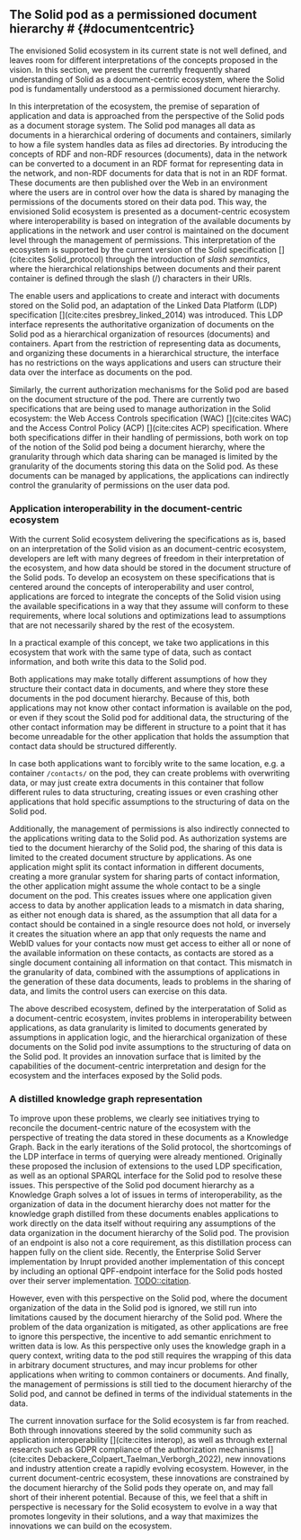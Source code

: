 ## The Solid pod as a permissioned document hierarchy # {#documentcentric}
<!-- The first interpretation we look at is document-centric. -->
The envisioned Solid ecosystem in its current state is not well defined, 
and leaves room for different interpretations of the concepts proposed in the vision.
In this section, we present the currently frequently shared understanding of Solid
as a document-centric ecosystem, where the Solid pod is fundamentally understood
as a permissioned document hierarchy.

<!-- data and files stored as documents on the pod -->
In this interpretation of the ecosystem,
the premise of separation of application and data is approached 
from the perspective of the Solid pods as a document storage system.
The Solid pod manages all data as documents in a hierarchical ordering of documents
and containers, similarly to how a file system handles data as files ad directories.
By introducing the concepts of RDF and non-RDF resources (documents),
data in the network can be converted to a document in an RDF format for representing data 
in the network, and non-RDF documents for data that is not in an RDF format.
These documents are then published over the Web in an environment
where the users are in control over how the data is shared 
by managing the permissions of the documents stored on their data pod.
This way, the envisioned Solid ecosystem is presented as a document-centric ecosystem
where interoperability is based on integration of the available documents by applications in the network
and user control is maintained on the document level through the management of permissions.
This interpretation of the ecosystem is supported by the current version of the Solid specification [](cite:cites Solid_protocol)
through the introduction of *slash semantics*,
where the hierarchical relationships between documents and their parent container is defined
through the slash (/) characters in their URIs.

<!-- Solid uses an adaptation of LDP spec to interact with data on pod -->
<!-- The current specifications chosen to build the Solid ecosystem on have a focus on the document-centric interpretation for the ecosystem,
where all data is stored as resources (documents) in a hierarchic system of resources and containers,
similar to how a file system stores data in files and directories.
As a consequence, the specifications currently used to build this ecosystem
and the specifications being developed to solve problems with the ecosystem
are based on the notion of working with data as documents. -->

<!-- read/write interface  -->
The enable users and applications to create and interact with documents stored on the Solid pod,
an adaptation of the Linked Data Platform (LDP) specification [](cite:cites presbrey_linked_2014) was introduced.
This LDP interface represents the authoritative organization of documents on the Solid pod as a
hierarchical organization of resources (documents) and containers.
Apart from the restriction of representing data as documents, 
and organizing these documents in a hierarchical structure,
the interface has no restrictions on the ways 
applications and users can structure their data over the interface
as documents on the pod.

<!--  The authorization interface -->
Similarly, the current authorization mechanisms for the Solid pod are based on the document structure of the pod.
There are currently two specifications that are being used to manage authorization in the Solid ecosystem:
the Web Access Controls specification (WAC) [](cite:cites WAC) and the Access Control Policy (ACP) [](cite:cites ACP) specification.
Where both specifications differ in their handling of permissions,
both work on top of the notion of the Solid pod being a document hierarchy,
where the granularity through which data sharing can be managed
is limited by the granularity of the documents storing this data on the Solid pod.
As these documents can be managed by applications, 
the applications can indirectly control the granularity of permissions on the user data pod.

### Application interoperability in the document-centric ecosystem
<!-- Interoperability problems -->
With the current Solid ecosystem delivering the specifications as is, 
based on an interpretation of the Solid vision as an document-centric ecosystem,
developers are left with many degrees of freedom in their interpretation of the ecosystem,
and how data should be stored in the document structure of the Solid pods.
To develop an ecosystem on these specifications that is centered around the concepts of interoperability 
and user control, applications are forced to integrate the concepts of the Solid vision using the 
available specifications in a way that they assume will conform to these requirements,
where local solutions and optimizations lead to assumptions that are not necessarily shared by the rest of the ecosystem.

<!-- This proposes Solid as a document-centric ecosystem. -->
In a practical example of this concept, we take two applications in this ecosystem
that work with the same type of data, such as contact information, and both write this data to the Solid pod.
<!-- hierarchy mismatch -->
Both applications may make totally different assumptions of how they structure their contact data in documents,
and where they store these documents in the pod document hierarchy.
Because of this, both applications may not know other contact information is available on the pod,
or even if they scout the Solid pod for additional data, the structuring of the other contact information
may be different in structure to a point that it has become unreadable for the other application 
that holds the assumption that contact data should be structured differently.
<!-- writing same location -->
In case both applications want to forcibly write to the same location,
e.g. a container `/contacts/` on the pod, 
they can create problems with overwriting data, 
or may just create extra documents in this container
that follow different rules to data structuring,
creating issues or even crashing other applications that hold specific assumptions 
to the structuring of data on the Solid pod.
<!-- permission management -->
Additionally, the management of permissions is also indirectly connected to the applications writing data to the Solid pod.
As authorization systems are tied to the document hierarchy of the Solid pod,
the sharing of this data is limited to the created document structure by applications.
As one application might split its contact information in different documents, 
creating a more granular system for sharing parts of contact information,
the other application might assume the whole contact to be a single document on the pod.
This creates issues where one application given access to data by another application leads to 
a mismatch in data sharing, as either not enough data is shared, as the assumption that all data for a contact
should be contained in a single resource does not hold,
or inversely it creates the situation where an app that only requests the name and WebID values for your contacts
now must get access to either all or none of the available information on these contacts, 
as contacts are stored as a single document containing all information on that contact.
This mismatch in the granularity of data, combined with the assumptions of applications in the generation of these data documents,
leads to problems in the sharing of data, and limits the control users can exercise on this data.

The above described ecosystem, defined by the interperatation of Solid as a document-centric ecosystem,
invites problems in interoperability between applications,
as data granularity is limited to documents generated by assumptions in application logic,
and the hierarchical organization of these documents on the Solid pod invite assumptions
to the structuring of data on the Solid pod.
It provides an innovation surface that is limited by the capabilities of the document-centric 
interpretation and design for the ecosystem and the interfaces exposed by the Solid pods.

### A distilled knowledge graph representation
<!-- The document-centric vision as a KG -->
To improve upon these problems, 
we clearly see initiatives trying to reconcile the 
document-centric nature of the ecosystem with the perspective
of treating the data stored in these documents as a Knowledge Graph.
Back in the early iterations of the Solid protocol,
the shortcomings of the LDP interface in terms of 
querying were already mentioned. Originally these proposed
the inclusion of extensions to the used LDP specification,
as well as an optional SPARQL interface for the Solid pod 
to resolve these issues.
This perspective of the Solid pod document hierarchy as a 
Knowledge Graph solves a lot of issues in terms of interoperability,
as the organization of data in the document hierarchy does not matter
for the knowledge graph distilled from these documents enables
applications to work directly on the data itself without 
requiring any assumptions of the data organization in the document
hierarchy of the Solid pod.
The provision of an endpoint is also not a core requirement, 
as this distillation process can happen fully on the client side.
Recently, the Enterprise Solid Server implementation by Inrupt 
provided another implementation of this concept
by including an optional QPF-endpoint interface 
for the Solid pods hosted over their server implementation. [TODO::citation](). 

<!-- Still has problems -->
However, even with this perspective on the Solid pod, 
where the document organization of the data in the Solid pod is ignored,
we still run into limitations caused by the document hierarchy of the Solid pod.
Where the problem of the data organization is mitigated, 
as other applications are free to ignore this perspective,
the incentive to add semantic enrichment to written data is low.
As this perspective only uses the knowledge graph 
in a query context, writing data to the pod still requires
the wrapping of this data in arbitrary document structures,
and may incur problems for other applications when writing to common
containers or documents.
And finally, the management of permissions is still
tied to the document hierarchy of the Solid pod, and cannot be
defined in terms of the individual statements in the data.

The current innovation surface for the Solid ecosystem is far from reached.
Both through innovations steered by the solid community such as application interoperability [](cite:cites interop),
as well as through external research such as 
GDPR compliance of the authorization mechanisms [](cite:cites Debackere_Colpaert_Taelman_Verborgh_2022),
new innovations and industry attention create a rapidly evolving ecosystem.
However, in the current document-centric ecosystem,
these innovations are constrained by the document hierarchy of the Solid pods they operate on,
and may fall short of their inherent potential.
Because of this, we feel that a shift in perspective is necessary 
for the Solid ecosystem to evolve in a way that promotes longevity 
in their solutions, and a way that maximizes the innovations 
we can build on the ecosystem.

